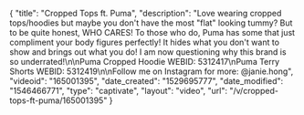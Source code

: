 {
    "title": "Cropped Tops ft. Puma",
    "description": "Love wearing cropped tops\/hoodies but maybe you don't have the most \"flat\" looking tummy? But to be quite honest, WHO CARES! To those who do, Puma has some that just compliment your body figures perfectly! It hides what you don't want to show and brings out what you do! I am now questioning why this brand is so underrated!\n\nPuma Cropped Hoodie WEBID: 5312417\nPuma Terry Shorts WEBID: 5312419\n\nFollow me on Instagram for more: @janie.hong",
    "videoid": "165001395",
    "date_created": "1529695777",
    "date_modified": "1546466771",
    "type": "captivate",
    "layout": "video",
    "url": "\/v\/cropped-tops-ft-puma\/165001395"
}